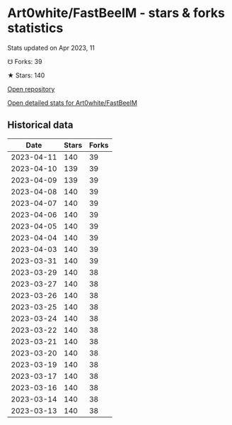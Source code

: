 # Art0white/FastBeeIM - stars & forks statistics

Stats updated on Apr 2023, 11

☋ Forks: 39

★ Stars: 140

[Open repository](https://github.com/Art0white/FastBeeIM)

[Open detailed stats for Art0white/FastBeeIM](https://reviewgithub.com/rep/Art0white/FastBeeIM)

## Historical data
| Date | Stars | Forks |
|------|-------|-------|
| 2023-04-11 | 140 | 39 | 
| 2023-04-10 | 139 | 39 | 
| 2023-04-09 | 139 | 39 | 
| 2023-04-08 | 140 | 39 | 
| 2023-04-07 | 140 | 39 | 
| 2023-04-06 | 140 | 39 | 
| 2023-04-05 | 140 | 39 | 
| 2023-04-04 | 140 | 39 | 
| 2023-04-03 | 140 | 39 | 
| 2023-03-31 | 140 | 39 | 
| 2023-03-29 | 140 | 38 | 
| 2023-03-27 | 140 | 38 | 
| 2023-03-26 | 140 | 38 | 
| 2023-03-25 | 140 | 38 | 
| 2023-03-24 | 140 | 38 | 
| 2023-03-22 | 140 | 38 | 
| 2023-03-21 | 140 | 38 | 
| 2023-03-20 | 140 | 38 | 
| 2023-03-19 | 140 | 38 | 
| 2023-03-17 | 140 | 38 | 
| 2023-03-16 | 140 | 38 | 
| 2023-03-14 | 140 | 38 | 
| 2023-03-13 | 140 | 38 | 

